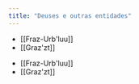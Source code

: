 ```yaml
---
title: "Deuses e outras entidades"
---
```


- [[Fraz-Urb'luu]]
- [[Graz'zt]]

<!-- AUTO-LINKS-START -->
- [[Fraz-Urb'luu]]
- [[Graz'zt]]
<!-- AUTO-LINKS-END -->